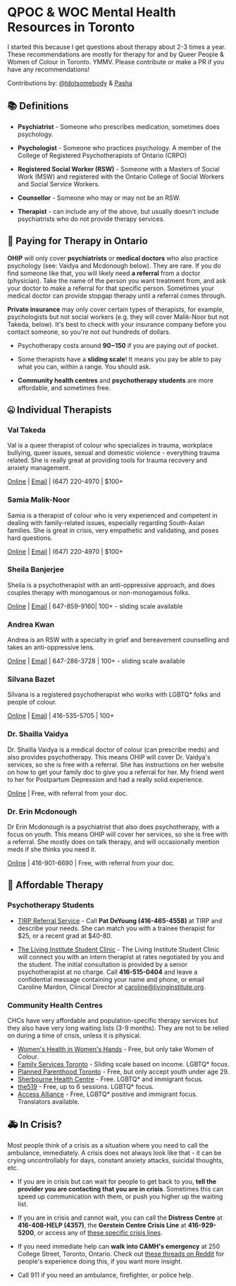 # QPOC & WOC Mental Health Resources in Toronto

I started this because I get questions about therapy about 2-3 times a year. These recommendations are mostly for therapy for and by Queer People & Women of Colour in Toronto. YMMV. Please contribute or make a PR if you have any recommendations! 

Contributions by: [@tdotsomebody](https://twitter.com/search?q=tdotsomebody&src=typd) & [Pasha](https://www.linkedin.com/in/meral-pasha-6459b918)

## 📚 Definitions
- **Psychiatrist** - Someone who prescribes medication, sometimes does psychology.

- **Psychologist** - Someone who practices psychology. A member of the College of Registered Psychotherapists of Ontario (CRPO)

- **Registered Social Worker (RSW)** - Someone with a Masters of Social Work (MSW) and registered with the Ontario College of Social Workers and Social Service Workers.

- **Counsellor** - Someone who may or may not be an RSW.

- **Therapist** - can include any of the above, but usually doesn't include psychiatrists who do not provide therapy services.

## 💸 Paying for Therapy in Ontario
**OHIP** will only cover **psychiatrists** or **medical doctors** who also practice psychology (see: Vaidya and Mcdonough below). They are rare. If you do find someone like that, you will likely need **a referral** from a doctor (physician). Take the name of the person you want treatment from, and ask your doctor to make a referral for that specific person. Sometimes your medical doctor can provide stopgap therapy until a referral comes through.

**Private insurance** may only cover certain types of therapists, for example, psychologists but not social workers (e.g. they will cover Malik-Noor but not Takeda, below). It's best to check with your insurance company before you contact someone, so you're not out hundreds of dollars.

- Psychotherapy costs around **$90-$150** if you are paying out of pocket.

- Some therapists have a **sliding scale**! It means you pay be able to pay what you can, within a range. You should ask.

- **Community health centres** and **psychotherapy students** are more affordable, and sometimes free.

## 🤐 Individual Therapists

### Val Takeda

Val is a queer therapist of colour who specializes in trauma, workplace bullying, queer issues, sexual and domestic violence - everything trauma related. She is really great at providing tools for trauma recovery and anxiety management.

[Online](https://therapists.psychologytoday.com/rms/name/Valerie_Tamiko_Takeda_MSW,RSW_Toronto_Ontario_111470) | [Email](mailto:valtakeda@rogers.com) | (647) 220-4970 | $100+

### Samia Malik-Noor

Samia is a therapist of colour who is very experienced and competent in dealing with family-related issues, especially regarding South-Asian families. She is great in crisis, very empathetic and validating, and poses hard questions.

[Online](https://therapists.psychologytoday.com/rms/name/Samia_Malik-Noor_BA,RP_Toronto_Ontario_214902) | [Email](mailto:smalik_noor@hotmail.com) | (647) 220-4970 | $100+

### Sheila Banjerjee

Sheila is a psychotherapist with an anti-oppressive approach, and does couples therapy with monogamous or non-monogamous folks.

[Online](http://www.sheilabanerjee.ca/) | [Email](mailto:mindful.approach@gmail.com) | 647-859-9160| 100+ - sliding scale available

### Andrea Kwan

Andrea is an RSW with a specialty in grief and bereavement counselling and takes an anti-oppressive lens.

[Online](http://www.andreakwan.com/about-andrea) | [Email](mailto:contact@andreakwan.com) | 647-286-3728 | 100+ - sliding scale available 

### Silvana Bazet

Silvana is a registered psychotherapist who works with LGBTQ* folks and people of colour. 

[Online](https://silvanabazet.com/) | [Email](mailto:silvanabazet@hushmail.com) | 416-535-5705 | 100+

### Dr. Shailla Vaidya

Dr. Shailla Vaidya is a medical doctor of colour (can prescribe meds) and also provides psychotherapy. This means OHIP will cover Dr. Vaidya's services, so she is free with a referral. She has instructions on her website on how to get your family doc to give you a referral for her. My friend went to her for Postpartum Depression and had a really solid experience.

[Online](http://www.drvaidya.ca/#!about-my-practice/coyx) | Free, with referral from your doc.

### Dr. Erin Mcdonough

Dr Erin Mcdonough is a psychiatrist that also does psychotherapy, with a focus on youth. This means OHIP will cover her services, so she is free with a referral. She mostly does on talk therapy, and will occasionally mention meds if she thinks you need it.

[Online](http://ca.linkedin.com/pub/erin-mcdonough/25/638/a22) | 416-901-6690 | Free, with referral from your doc.

## 💞 Affordable Therapy

### Psychotherapy Students 
- [TIRP Referral Service](http://www.tirp.ca/therapy.html) - Call **Pat DeYoung (416-465-4558)** at TIRP and describe your needs. She can match you with a trainee therapist for $25, or a recent grad at $40-80.

- [The Living Institute Student Clinic](https://www.livinginstitute.org/living-institute-student-clinic) - The Living Institute Student Clinic will connect you with an intern therapist at rates negotiated by you and the student. The initial consultation is provided by a senior psychotherapist at no charge. Call **416-515-0404** and leave a confidential message containing your name and phone, or email Caroline Mardon, Clinical Director at [caroline@livinginstitute.org](mailto:caroline@livinginstitute.org).


### Community Health Centres 
CHCs have very affordable and population-specific therapy services but they also have very long waiting lists (3-9 months). They are not to be relied on during a time of crisis, unless it is physical.

- [Women's Health in Women's Hands](http://www.whiwh.com/programs-services) - Free, but only take Women of Colour. 
- [Family Services Toronto](http://www.familyservicetoronto.org/programs.html) - Sliding scale based on income. LGBTQ* focus. 
- [Planned Parenthood Toronto](http://www.ppt.on.ca) - Free, but only accept youth under age 29. 
- [Sherbourne Health Centre](http://sherbourne.on.ca/mental-health-services/counselling-services/) - Free. LGBTQ* and immigrant focus.
- [the519](http://www.the519.org/programs/community-counselling) - Free, up to 6 sessions. LGBTQ* focus.
- [Access Alliance](http://accessalliance.ca/programs-services/primary-health-care/counselling-therapy/) - Free, LGBTQ* positive and immigrant focus. Translators available.

<!-- 
## Therapeutic Programs
These programs are useful to do while in therapy, if you want more tools to help manage your pain, anxiety, or stress.

http://meditationforhealth.com/
 -->

## 🚑 In Crisis?
Most people think of a crisis as a situation where you need to call the ambulance, immediately. A crisis does not always look like that - it can be crying uncontrollably for days, constant anxiety attacks, suicidal thoughts, etc.

- If you are in crisis but can wait for people to get back to you, **tell the provider you are contacting that you are in crisis**. Sometimes this can speed up communication with them, or push you higher up the waiting list.

- If you are in crisis and cannot wait, you can call the **Distress Centre** at **416-408-HELP (4357)**, the **Gerstein Centre Crisis Line** at **416-929-5200**, or access any of [these specific crisis lines](http://toronto.cmha.ca/mental-health/find-help/are-you-in-crisis/). 

- If you need immediate help can **walk into CAMH's emergency** at  250 College Street, Toronto, Ontario. Check out [these threads on Reddit](https://www.reddit.com/r/toronto/search?q=camh&restrict_sr=on) for people's experience doing this, if you want more insight.

- Call 911 if you need an ambulance, firefighter, or police help.
